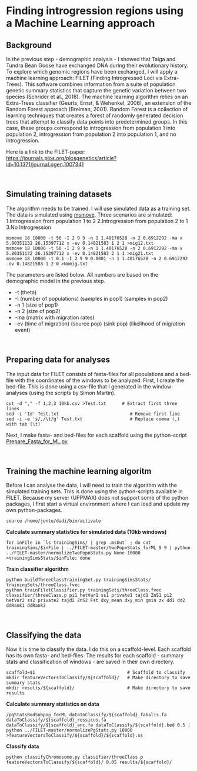 # Finding introgression regions using a Machine Learning approach
## Background
In the previous step - demographic analysis - I showed that Taiga and Tundra Bean Goose have exchanged DNA during their evolutionary history.
To explore which genomic regions have been exchanged, I will apply a machine learning approach: FILET (Finding Introgressed Loci via Extra-Trees).
This software combines information from a suite of population genetic summary statistics that capture the genetic variation between two species (Schrider et al., 2018).
The machine learning algorithm relies on an Extra-Trees classifier (Geurts, Ernst, & Wehenkel, 2006), an extension of the Random Forest approach (Breiman, 2001). 
Random Forest is a collection of learning techniques that creates a forest of randomly generated decision trees that attempt to classify data points into predetermined groups. 
In this case, these groups correspond to introgression from population 1 into population 2, introgression from population 2 into population 1, and no introgression.

Here is a link to the FILET-paper: https://journals.plos.org/plosgenetics/article?id=10.1371/journal.pgen.1007341

&nbsp;

## Simulating training datasets
The algorithm needs to be trained. I will use simulated data as a training set. The data is simulated using [msmove](https://github.com/geneva/msmove).
Three scenarios are simulated: 
1.Introgression from population 1 to 2 
2.Introgression from population 2 to 1 
3.No Introgression
```
msmove 18 10000 -t 50 -I 2 9 9 -n 1 1.40176528 -n 2 0.6912292 -ma x 5.80351132 26.15397712 x -ev 0.14821583 1 2 1 >mig12.txt
msmove 18 10000 -t 50 -I 2 9 9 -n 1 1.40176528 -n 2 0.6912292 -ma x 5.80351132 26.15397712 x -ev 0.14821583 2 1 1 >mig21.txt
msmove 18 10000 -t 0.1 -I 2 9 9 0.0001 -n 1 1.40176528 -n 2 0.6912292 -ev 0.14821583 1 2 0 >Nomig.txt
```
The parameters are listed below. All numbers are based on the demographic model in the previous step.
- -t (theta)
- -I (number of populations) (samples in pop1) (samples in pop2)
- -n 1 (size of pop1)
- -n 2 (size of pop2)
- -ma (matrix with migration rates)
- -ev (time of migration) (source pop) (sink pop) (likelihood of migration event)

&nbsp;

## Preparing data for analyses
The input data for FILET consists of fasta-files for all populations and a bed-file with the coordinates of the windows to be analyzed.
First, I create the bed-file. This is done using a csv-file that I generated in the window-analyses (using the scripts by Simon Martin).
```
cut -d "," -f 1,2,3 10kb.csv >Test.txt      # Extract first three lines
sed -i '1d' Test.txt 		                   # Remove first line 
sed -i -e 's/,/\t/g' Test.txt		           # Replace comma (,) with tab (\t)
```
Next, I make fasta- and bed-files for each scaffold using the python-script [Prepare_Fasta_for_ML.py](https://github.com/JenteOttie/Goose_Genomics/blob/master/BeanGoose/Prepare_Fasta_for_ML.py)

&nbsp;

## Training the machine learning algoritm
Before I can analyse the data, I will need to train the algorithm with the simulated training sets. This is done using the python-scripts available in FILET. Because my server (UPPMAX) does not support some of the python packages, I first start a virtual environment where I can load and update my own python-packages.
```
source /home/jente/dadi/bin/activate
```
**Calculate summary statistics for simulated data (10kb windows)**
```
for inFile in `ls trainingSims/ | grep .msOut` ; do cat trainingSims/$inFile | ../FILET-master/twoPopnStats_forML 9 9 | python ../FILET-master/normalizeTwoPopnStats.py None 10000 >trainingSimsStats/$inFile; done
```
**Train classifier algorithm**
```
python buildThreeClassTrainingSet.py trainingSimsStats/ trainingSets/threeClass.fvec
python trainFiletClassifier.py trainingSets/threeClass.fvec classifier/threeClass.p pi1 hetVar1 ss1 private1 tajd1 ZnS1 pi2 hetVar2 ss2 private2 tajd2 ZnS2 Fst dxy_mean dxy_min gmin zx dd1 dd2 ddRank1 ddRank2
```

&nbsp;

## Classifying the data
Now it is time to classify the data. I do this on a scaffold-level. Each scaffold has its own fasta- and bed-files.
The results for each scaffold - summary stats and classification of windows - are saved in their own directory.
```
scaffold=$1                                   # Scaffold to classify
mkdir featureVectorsToClassify/${scaffold}/   # Make directory to save summary stats
mkdir results/${scaffold}/                    # Make directory to save results
```
**Calculate summary statistics on data**
```
/pgStatsBedSubpop_forML dataToClassify/${scaffold}_fabalis.fa dataToClassify/${scaffold}_rossicus.fa dataToClassify/${scaffold}_anc.fa dataToClassify/${scaffold}.bed 0.5 | python ../FILET-master/normalizePgStats.py 10000 >featureVectorsToClassify/${scaffold}/${scaffold}.ss
```
**Classify data**
```
python classifyChromosome.py classifier/threeClass.p featureVectorsToClassify/${scaffold}/ 0.05 results/${scaffold}/
```
